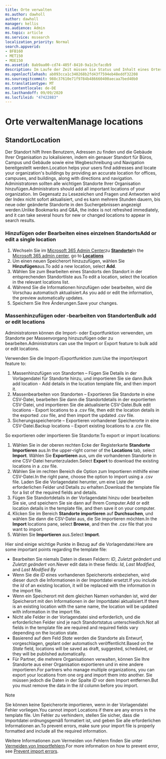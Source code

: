 ```yaml
---
title: Orte verwalten
ms.author: dawholl
author: dawholl
manager: kellis
ms.audience: Admin
ms.topic: article
ms.service: mssearch
localization_priority: Normal
search.appverid:
- BFB160
- MET150
- MOE150
ms.assetid: 8ab9aa00-cd74-405f-8410-9a1c3cfacdb9
description: Im Laufe der Zeit müssen Sie Status und Inhalt eines Ortes möglicherweise aktualisieren, damit er relevant bleibt. 
ms.openlocfilehash: ab093cca1c340268b2fd43f7594eb48eddf32208
ms.sourcegitcommit: 988c37610e71f9784b486660400aecaa7bed40b0
ms.translationtype: MT
ms.contentlocale: de-DE
ms.lasthandoff: 09/09/2020
ms.locfileid: "47422883"
---
```

# <a name="manage-locations"></a><span data-ttu-id="f545c-103">Orte verwalten</span><span class="sxs-lookup"><span data-stu-id="f545c-103">Manage locations</span></span>

## <a name="location"></a><span data-ttu-id="f545c-104">Standort</span><span class="sxs-lookup"><span data-stu-id="f545c-104">Location</span></span>

<span data-ttu-id="f545c-105">Der Standort hilft Ihren Benutzern, Adressen zu finden und die Gebäude Ihrer Organisation zu lokalisieren, indem ein genauer Standort für Büros, Campus und Gebäude sowie eine Wegbeschreibung und Navigation bereitgestellt werden.</span><span class="sxs-lookup"><span data-stu-id="f545c-105">Location helps your users find addresses and locate your organization's buildings by providing an accurate location for offices, campuses, and buildings, along with directions and navigation.</span></span> <span data-ttu-id="f545c-106">Administratoren sollten alle wichtigen Standorte Ihrer Organisation hinzufügen.</span><span class="sxs-lookup"><span data-stu-id="f545c-106">Administrators should add all important locations of your organization.</span></span> <span data-ttu-id="f545c-107">Im Gegensatz zu Lesezeichen und Fragen und Antworten wird der Index nicht sofort aktualisiert, und es kann mehrere Stunden dauern, bis neue oder geänderte Standorte in den Suchergebnissen angezeigt werden.</span><span class="sxs-lookup"><span data-stu-id="f545c-107">Unlike Bookmarks and Q&A, the index is not refreshed immediately, and it can take several hours for new or changed locations to appear in search results.</span></span>

### <a name="add-or-edit-a-single-location"></a><span data-ttu-id="f545c-108">Hinzufügen oder Bearbeiten eines einzelnen Standorts</span><span class="sxs-lookup"><span data-stu-id="f545c-108">Add or edit a single location</span></span>

1. <span data-ttu-id="f545c-109">Wechseln Sie im [Microsoft 365 Admin Center](https://admin.microsoft.com)zu [**Standorte**](https://admin.microsoft.com/Adminportal/Home#/MicrosoftSearch/locations)</span><span class="sxs-lookup"><span data-stu-id="f545c-109">In the [Microsoft 365 admin center](https://admin.microsoft.com), go to [**Locations**](https://admin.microsoft.com/Adminportal/Home#/MicrosoftSearch/locations)</span></span>
1. <span data-ttu-id="f545c-110">Um einen neuen Speicherort hinzuzufügen, wählen Sie **Hinzufügen**aus.</span><span class="sxs-lookup"><span data-stu-id="f545c-110">To add a new location, select **Add**.</span></span>
1. <span data-ttu-id="f545c-111">Wählen Sie zum Bearbeiten eines Standorts den Standort in der entsprechenden Standortliste aus.</span><span class="sxs-lookup"><span data-stu-id="f545c-111">To edit a location, select the location in the relevant locations list.</span></span>
1. <span data-ttu-id="f545c-112">Während Sie die Informationen hinzufügen oder bearbeiten, wird die Vorschau automatisch aktualisiert.</span><span class="sxs-lookup"><span data-stu-id="f545c-112">As you add or edit the information, the preview automatically updates.</span></span>
1. <span data-ttu-id="f545c-113">Speichern Sie Ihre Änderungen.</span><span class="sxs-lookup"><span data-stu-id="f545c-113">Save your changes.</span></span>

### <a name="bulk-add-or-edit-locations"></a><span data-ttu-id="f545c-114">Massenhinzufügen oder -bearbeiten von Standorten</span><span class="sxs-lookup"><span data-stu-id="f545c-114">Bulk add or edit locations</span></span>

<span data-ttu-id="f545c-115">Administratoren können die Import- oder Exportfunktion verwenden, um Standorte per Massenvorgang hinzuzufügen oder zu bearbeiten.</span><span class="sxs-lookup"><span data-stu-id="f545c-115">Administrators can use the Import or Export feature to bulk add or edit locations.</span></span>

<span data-ttu-id="f545c-116">Verwenden Sie die Import-/Exportfunktion zum:</span><span class="sxs-lookup"><span data-stu-id="f545c-116">Use the import/export feature to:</span></span>

1. <span data-ttu-id="f545c-117">Massenhinzufügen von Standorten – Fügen Sie Details in der Vorlagendatei für Standorte hinzu, und importieren Sie sie dann.</span><span class="sxs-lookup"><span data-stu-id="f545c-117">Bulk add location - Add details in the location template file, and then import it.</span></span>
1. <span data-ttu-id="f545c-118">Massenbearbeiten von Standorten – Exportieren Sie Standorte in eine CSV-Datei, bearbeiten Sie dann die Standortdetails in der exportierten CSV-Datei, und importieren Sie die aktualisierte CSV-Datei.</span><span class="sxs-lookup"><span data-stu-id="f545c-118">Bulk edit locations - Export locations to a .csv file, then edit the location details in the exported .csv file, and then import the updated .csv file.</span></span>
1. <span data-ttu-id="f545c-119">Sicherungsspeicherorte – Exportieren vorhandener Speicherorte in eine CSV-Datei.</span><span class="sxs-lookup"><span data-stu-id="f545c-119">Backup locations – Export existing locations to a .csv file.</span></span>

<span data-ttu-id="f545c-120">So exportieren oder importieren Sie Standorte:</span><span class="sxs-lookup"><span data-stu-id="f545c-120">To export or import locations:</span></span>

1. <span data-ttu-id="f545c-121">Wählen Sie in der oberen rechten Ecke der Registerkarte **Standorte** **Importieren** aus.</span><span class="sxs-lookup"><span data-stu-id="f545c-121">In the upper-right corner of the **Locations** tab, select **Import**.</span></span>
<span data-ttu-id="f545c-122">Wählen Sie **Exportieren** aus, um die vorhandenen Standorte in eine CSV-Datei herunterzuladen.</span><span class="sxs-lookup"><span data-stu-id="f545c-122">Select **Export** to download the existing locations in a .csv file.</span></span>
1. <span data-ttu-id="f545c-123">Wählen Sie im rechten Bereich die Option zum Importieren mithilfe einer CSV-Datei.</span><span class="sxs-lookup"><span data-stu-id="f545c-123">In the right pane, choose the option to import using a .csv file.</span></span>
<span data-ttu-id="f545c-124">Laden Sie die Vorlagendatei herunter, um eine Liste der erforderlichen Felder und Details zu erhalten.</span><span class="sxs-lookup"><span data-stu-id="f545c-124">Download the template file for a list of the required fields and details.</span></span>
1. <span data-ttu-id="f545c-125">Fügen Sie Standortdetails in der Vorlagendatei hinzu oder bearbeiten Sie sie, und speichern Sie sie dann auf Ihrem Computer.</span><span class="sxs-lookup"><span data-stu-id="f545c-125">Add or edit location details in the template file, and then save it on your computer.</span></span>
1. <span data-ttu-id="f545c-126">Klicken Sie im Bereich **Standorte importieren** auf **Durchsuchen**, und wählen Sie dann die CSV-Datei aus, die Sie importieren möchten.</span><span class="sxs-lookup"><span data-stu-id="f545c-126">In the **Import** locations pane, select **Browse**, and then the .csv file that you want to import.</span></span>
1. <span data-ttu-id="f545c-127">Wählen Sie **Importieren** aus.</span><span class="sxs-lookup"><span data-stu-id="f545c-127">Select **Import**.</span></span>

<span data-ttu-id="f545c-128">Hier sind einige wichtige Punkte in Bezug auf die Vorlagendatei:</span><span class="sxs-lookup"><span data-stu-id="f545c-128">Here are some important points regarding the template file:</span></span>

- <span data-ttu-id="f545c-129">Bearbeiten Sie niemals Daten in diesen Feldern: *ID*, *Zuletzt geändert* und *Zuletzt geändert von*.</span><span class="sxs-lookup"><span data-stu-id="f545c-129">Never edit data in these fields: *Id*, *Last Modified*, and *Last Modified By*</span></span>
- <span data-ttu-id="f545c-130">Wenn Sie die *ID* eines vorhandenen Speicherorts einbeziehen, wird dieser durch die Informationen in der Importdatei ersetzt.</span><span class="sxs-lookup"><span data-stu-id="f545c-130">If you include the *Id* of an existing location, it will be replaced with the information in the import file.</span></span>
- <span data-ttu-id="f545c-131">Wenn ein Speicherort mit dem gleichen Namen vorhanden ist, wird der Speicherort mit den Informationen in der Importdatei aktualisiert.</span><span class="sxs-lookup"><span data-stu-id="f545c-131">If there is an existing location with the same name, the location will be updated with information in the import file.</span></span>
- <span data-ttu-id="f545c-132">Nicht alle Felder in der Vorlagendatei sind erforderlich, und die erforderlichen Felder sind je nach Standortstatus unterschiedlich.</span><span class="sxs-lookup"><span data-stu-id="f545c-132">Not all fields in the template file are required and required fields vary depending on the location state.</span></span>
- <span data-ttu-id="f545c-133">Basierend auf dem Feld *State* werden die Standorte als Entwurf, vorgeschlagen, geplant oder automatisch veröffentlicht.</span><span class="sxs-lookup"><span data-stu-id="f545c-133">Based on the *State* field, locations will be saved as draft, suggested, scheduled, or they will be published automatically.</span></span>
- <span data-ttu-id="f545c-134">Für Partner, die mehrere Organisationen verwalten, können Sie Ihre Standorte aus einer Organisation exportieren und in eine andere importieren.</span><span class="sxs-lookup"><span data-stu-id="f545c-134">For partners who manage multiple organizations, you can export your locations from one org and import them into another.</span></span> <span data-ttu-id="f545c-135">Sie müssen jedoch die Daten in der Spalte *ID* vor dem Import entfernen.</span><span class="sxs-lookup"><span data-stu-id="f545c-135">But you must remove the data in the *Id* column before you import.</span></span>

> [!NOTE]
> <span data-ttu-id="f545c-136">Sie können keine Speicherorte importieren, wenn in der Vorlagendatei Fehler vorliegen.</span><span class="sxs-lookup"><span data-stu-id="f545c-136">You cannot import Locations if there are any errors in the template file.</span></span> <span data-ttu-id="f545c-137">Um Fehler zu verhindern, stellen Sie sicher, dass die Importdatei ordnungsgemäß formatiert ist, und geben Sie alle erforderlichen Informationen an.</span><span class="sxs-lookup"><span data-stu-id="f545c-137">To prevent errors, make sure your import file is properly formatted and include all the required information.</span></span>

<span data-ttu-id="f545c-138">Weitere Informationen zum Vermeiden von Fehlern finden Sie unter [Vermeiden von Importfehlern](manage-bookmarks.md#prevent-import-errors).</span><span class="sxs-lookup"><span data-stu-id="f545c-138">For more information on how to prevent error, see [Prevent import errors](manage-bookmarks.md#prevent-import-errors).</span></span>
